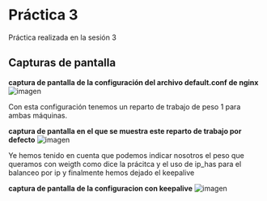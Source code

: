# Práctica 3

Práctica realizada en la sesión 3

## Capturas de pantalla

**captura de pantalla de la configuración del archivo default.conf de nginx**
![imagen](https://github.com/AntonioJA/SWAP1617/blob/master/Pr%C3%A1ctica3/configuracionNginx.png)

Con esta configuración tenemos un reparto de trabajo de peso 1 para ambas máquinas.

**captura de pantalla en el que se muestra este reparto de trabajo por defecto**
![imagen](https://github.com/AntonioJA/SWAP1617/blob/master/Pr%C3%A1ctica3/repartoTrabajo.png)

Ye hemos tenido en cuenta que podemos indicar nosotros el peso que queramos con weigth como dice la prácitca y
el uso de ip_has para el balanceo por ip y finalmente hemos dejado el keepalive

**captura de pantalla de la configuracion con keepalive**
![imagen](https://github.com/AntonioJA/SWAP1617/blob/master/Pr%C3%A1ctica3/keepalive.png)
